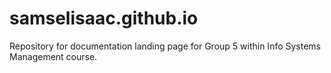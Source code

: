 # samselisaac.github.io
Repository for documentation landing page for Group 5 within Info Systems Management course. 
